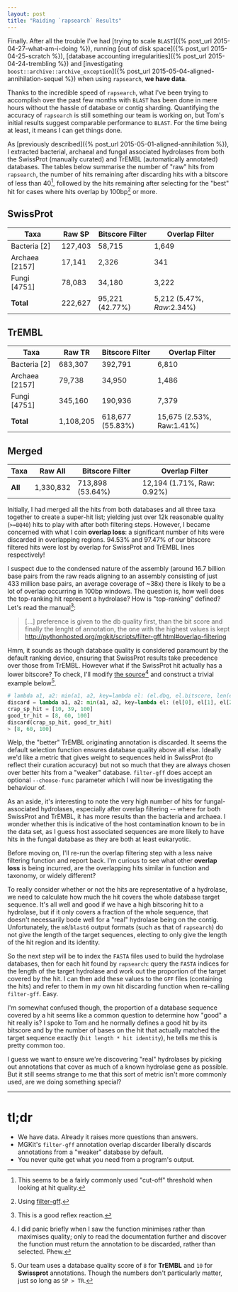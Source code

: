 ```yaml
---
layout: post
title: "Raiding `rapsearch` Results"
---
```


Finally. After all the trouble I've had [trying to scale `BLAST`]({% post_url 2015-04-27-what-am-i-doing %}),
running [out of disk space]({% post_url 2015-04-25-scratch %}),
[database accounting irregularities]({% post_url 2015-04-24-trembling %})
and [investigating `boost::archive::archive_exception`]({% post_url 2015-05-04-aligned-annihilation-sequel %}) when using `rapsearch`, **we have data**.

Thanks to the incredible speed of `rapsearch`, what I've been trying to accomplish over the past few months
with `BLAST` has been done in mere hours without the hassle of database or contig sharding. Quantifying the
accuracy of `rapsearch` is still something our team is working on, but Tom's initial results suggest comparable
performance to `BLAST`. For the time being at least, it means I can get things done.

As [previously described]({% post_url 2015-05-01-aligned-annihilation %}), I extracted bacterial, archaeal and
fungal associated hydrolases from both the SwissProt (manually curated)
and TrEMBL (automatically annotated) databases. The tables below summarise the number of "raw" hits from `rapsearch`,
the number of hits remaining after discarding hits with a bitscore of less than 40[^1], followed by the hits remaining
after selecting for the "best" hit for cases where hits overlap by 100bp[^2] or more.

## SwissProt
| Taxa         | Raw SP  | Bitscore Filter | Overlap Filter |
|--------------|---------|-----------------|----------------|
|Bacteria [2]  | 127,403 | 58,715          | 1,649          |
|Archaea [2157]| 17,141  | 2,326           | 341            |
|Fungi [4751]  | 78,083  | 34,180          | 3,222          |
|**Total**     | 222,627 | 95,221 (42.77%) | 5,212 (5.47%, *Raw*:2.34%)|

## TrEMBL
| Taxa         | Raw TR  | Bitscore Filter | Overlap Filter |
|--------------|---------|-----------------|----------------|
|Bacteria [2]  | 683,307 | 392,791         | 6,810          |
|Archaea [2157]| 79,738  | 34,950          | 1,486          |
|Fungi [4751]  | 345,160 | 190,936         | 7,379          |
|**Total**     | 1,108,205 | 618,677 (55.83%)| 15,675 (2.53%, Raw:1.41%)|


## Merged

| Taxa         | Raw All  | Bitscore Filter | Overlap Filter |
|--------------|----------|-----------------|----------------|
|**All**       | 1,330,832| 713,898 (53.64%)| 12,194 (1.71%, Raw: 0.92%)|

Initially, I had merged all the hits from both databases and all three taxa together to create
a super-hit list; yielding just over 12k reasonable quality (`>=BQ40`) hits to
play with after both filtering steps. However, I became concerned with what I coin
**overlap loss**: a significant number of hits were discarded in overlapping regions.
94.53% and 97.47% of our bitscore filtered hits were lost by overlap for
SwissProt and TrEMBL lines respectively!

I suspect due to the condensed nature of the assembly (around 16.7 billion base pairs from the
raw reads aligning to an assembly consisting of just 433 million base pairs, an average coverage of
~38x) there is likely to be a lot of overlap occurring in 100bp windows. The question is, how well
does the top-ranking hit represent a hydrolase? How is "top-ranking" defined? Let's read the manual[^3]:

<blockquote>[...] preference is given to the db quality first, than the bit score and finally the lenght of annotation, the one with the highest values is kept
<footer><a href="http://pythonhosted.org/mgkit/scripts/filter-gff.html#overlap-filtering">http://pythonhosted.org/mgkit/scripts/filter-gff.html#overlap-filtering</a></footer></blockquote>

Hmm, it sounds as though database quality is considered paramount by the default ranking device, ensuring
that SwissProt results take precedence over those from TrEMBL. However what if the SwissProt hit actually has
a lower bitscore? To check, I'll modify [the source](https://bitbucket.org/setsuna80/mgkit/src/f3b5aa7e65d1cc8870743a9c7492ccb2528b8417/mgkit/filter/gff.py?#cl-45)[^4] and construct a trivial example below[^5].

```python
# lambda a1, a2: min(a1, a2, key=lambda el: (el.dbq, el.bitscore, len(el)))
discard = lambda a1, a2: min(a1, a2, key=lambda el: (el[0], el[1], el[2]))
crap_sp_hit = [10, 39, 100]
good_tr_hit = [8, 60, 100]
discard(crap_sp_hit, good_tr_hit)
> [8, 60, 100]
```

Welp, the "better" TrEMBL originating annotation is discarded. It seems the default selection function
ensures database quality above all else. Ideally we'd like a metric that gives weight to sequences held
in SwissProt (to reflect their curation accuracy) but not so much that they are always chosen over better
hits from a "weaker" database. `filter-gff` does accept an optional `--choose-func` parameter which I will
now be investigating the behaviour of.

As an aside, it's interesting to note the very high number of hits for fungal-associated hydrolases,
especially after overlap filtering -- where for both SwissProt and TrEMBL, it has more
results than the bacteria and archaea. I wonder whether this is indicative of the host
contamination known to be in the data set, as I guess host associated sequences are more
likely to have hits in the fungal database as they are both at least eukaryotic.

Before moving on, I'll re-run the overlap filtering step with a less naive filtering function and report back.
I'm curious to see what other **overlap loss** is being incurred, are the overlapping hits similar in function
and taxonomy, or widely different?

To really consider whether or not the hits are representative of a hydrolase, we need to calculate
how much the hit covers the whole database target sequence. It's all well and good if we have a high
bitscoring hit to a hydrolase, but if it only covers a fraction of the whole sequence, that doesn't
necessarily bode well for a "real" hydrolase being on the contig. Unfortunately, the `m8`/`blast6`
output formats (such as that of `rapsearch`) do not give the length of the target sequences, electing
to only give the length of the hit region and its identity.

So the next step will be to index the `FASTA` files used to build the hydrolase databases, then for each hit
found by `rapsearch`: query the `FASTA` indices for the length of the target hydrolase and work out the proportion
of the target covered by the hit. I can then add these values to the `GFF` files (containing the hits)
and refer to them in my own hit discarding function when re-calling `filter-gff`. Easy.

I'm somewhat confused though, the proportion of a database sequence covered by a hit seems like a common
question to determine how "good" a hit really is? I spoke to Tom and he normally defines a good hit by its bitscore
and by the number of bases on the hit that actually matched the target sequence exactly
(`hit length * hit identity`), he tells me this is pretty common too.

I guess we want to ensure we're discovering "real" hydrolases by picking out annotations that cover
as much of a known hydrolase gene as possible. But it still seems strange to me that this sort of
metric isn't more commonly used, are we doing something special?

* * * 

# tl;dr
* We have data. Already it raises more questions than answers.
* MGKit's `filter-gff` annotation overlap discarder liberally discards annotations from a "weaker" database by default.
* You never quite get what you need from a program's output.

[^1]: This seems to be a fairly commonly used "cut-off" threshold when looking at hit quality.

[^2]: Using [filter-gff](http://pythonhosted.org/mgkit/scripts/filter-gff.html#overlap-filtering).

[^3]: This is a good reflex reaction.

[^4]: I did panic briefly when I saw the function minimises rather than maximises quality; only to read the documentation further and discover the function must return the annotation to be discarded, rather than selected. Phew.

[^5]: Our team uses a database quality score of `8` for **TrEMBL** and `10` for **Swissprot** annotations. Though the numbers don't particularly matter, just so long as `SP > TR`.
